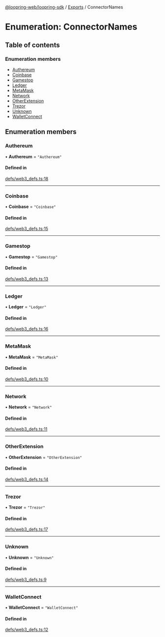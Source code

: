 [@loopring-web/loopring-sdk](../README.md) / [Exports](../modules.md) / ConnectorNames

# Enumeration: ConnectorNames

## Table of contents

### Enumeration members

- [Authereum](ConnectorNames.md#authereum)
- [Coinbase](ConnectorNames.md#coinbase)
- [Gamestop](ConnectorNames.md#gamestop)
- [Ledger](ConnectorNames.md#ledger)
- [MetaMask](ConnectorNames.md#metamask)
- [Network](ConnectorNames.md#network)
- [OtherExtension](ConnectorNames.md#otherextension)
- [Trezor](ConnectorNames.md#trezor)
- [Unknown](ConnectorNames.md#unknown)
- [WalletConnect](ConnectorNames.md#walletconnect)

## Enumeration members

### Authereum

• **Authereum** = `"Authereum"`

#### Defined in

[defs/web3_defs.ts:18](https://github.com/Loopring/loopring_sdk/blob/24fdf4c/src/defs/web3_defs.ts#L18)

___

### Coinbase

• **Coinbase** = `"Coinbase"`

#### Defined in

[defs/web3_defs.ts:15](https://github.com/Loopring/loopring_sdk/blob/24fdf4c/src/defs/web3_defs.ts#L15)

___

### Gamestop

• **Gamestop** = `"Gamestop"`

#### Defined in

[defs/web3_defs.ts:13](https://github.com/Loopring/loopring_sdk/blob/24fdf4c/src/defs/web3_defs.ts#L13)

___

### Ledger

• **Ledger** = `"Ledger"`

#### Defined in

[defs/web3_defs.ts:16](https://github.com/Loopring/loopring_sdk/blob/24fdf4c/src/defs/web3_defs.ts#L16)

___

### MetaMask

• **MetaMask** = `"MetaMask"`

#### Defined in

[defs/web3_defs.ts:10](https://github.com/Loopring/loopring_sdk/blob/24fdf4c/src/defs/web3_defs.ts#L10)

___

### Network

• **Network** = `"Network"`

#### Defined in

[defs/web3_defs.ts:11](https://github.com/Loopring/loopring_sdk/blob/24fdf4c/src/defs/web3_defs.ts#L11)

___

### OtherExtension

• **OtherExtension** = `"OtherExtension"`

#### Defined in

[defs/web3_defs.ts:14](https://github.com/Loopring/loopring_sdk/blob/24fdf4c/src/defs/web3_defs.ts#L14)

___

### Trezor

• **Trezor** = `"Trezor"`

#### Defined in

[defs/web3_defs.ts:17](https://github.com/Loopring/loopring_sdk/blob/24fdf4c/src/defs/web3_defs.ts#L17)

___

### Unknown

• **Unknown** = `"Unknown"`

#### Defined in

[defs/web3_defs.ts:9](https://github.com/Loopring/loopring_sdk/blob/24fdf4c/src/defs/web3_defs.ts#L9)

___

### WalletConnect

• **WalletConnect** = `"WalletConnect"`

#### Defined in

[defs/web3_defs.ts:12](https://github.com/Loopring/loopring_sdk/blob/24fdf4c/src/defs/web3_defs.ts#L12)
